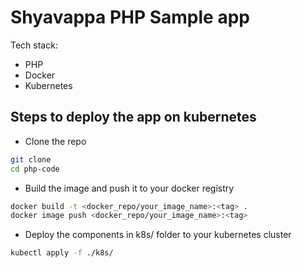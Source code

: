 # Shyavappa PHP Sample app

Tech stack:

- PHP
- Docker
- Kubernetes

## Steps to deploy the app on kubernetes

- Clone the repo

```sh
git clone
cd php-code
```

- Build the image and push it to your docker registry

```sh
docker build -t <docker_repo/your_image_name>:<tag> .
docker image push <docker_repo/your_image_name>:<tag>
```

- Deploy the components in k8s/ folder to your kubernetes cluster

```sh
kubectl apply -f ./k8s/
```
